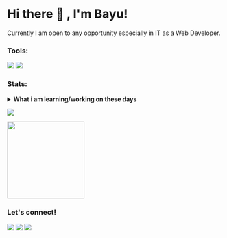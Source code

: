 # Hi there 👋 , I'm Bayu!
Currently I am open to any opportunity especially in IT as a Web Developer. 

### Tools:
<p>
    <img src="https://img.shields.io/badge/Text%20Editor-Visual%20Studio%20Code-blue?&logo=visual%20studio%20code&logoColor=blue" />
    <img src="https://gpvc.arturio.dev/arifintajul4" />
</p>

### Stats:
<details>
 <summary><strong>What i am learning/working on these days</strong></summary>
    - 🌱 I’m currently learning ReactJs </br>
    - 💬 Ask me about anything.</br>
    - 📫 How to reach me: <a href="mailto:bayuindrakusuma05@gmail.com">Email me!</a>  </br>
</details>
<p>
    <img src="https://github-readme-stats.vercel.app/api?username=bayuik&hide=contribs,prs&show_icons=true&hide_border=true&title_color=fff&text_color=fff&icon_color=fff&bg_color=8B64FF" />
</p>
<p>
    <img src="https://github-readme-stats.vercel.app/api/top-langs/?username=bayuik&layout=compact&icon_color=fff&title_color=fff&text_color=fff&bg_color=8B64FF" height=180 />
</p>

### Let's connect!
<p>
    <a href="https://www.linkedin.com/in/bayuik" target="blank"><img src="https://img.shields.io/badge/Bayu_Indra_Kusuma-30302f?style=flat&logo=linkedin" /></a>
    <a href="https://facebook.com/ibayuk" target="blank"><img src="https://img.shields.io/badge/BAYU_IK-30302f?style=flat&logo=facebook" /></a>
    <a href="https://www.instagram.com/bayuik_" target="blank"><img src="https://img.shields.io/badge/@bayuik_-30302f?style=flat&logo=instagram" /></a>
</p>

